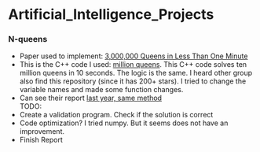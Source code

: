 # Artificial_Intelligence_Projects
### N-queens
*  Paper used to implement: [3,000,000  Queens in Less Than One Minute](https://dl.acm.org/doi/pdf/10.1145/122319.122325)   
*  This is the C++ code I used: [million queens](https://github.com/yanshengjia/artificial-intelligence/tree/master/million-queens). This C++ code solves ten million queens in 10 seconds. The logic is the same. I heard other group also find this repository (since it has 200+ stars). I tried to change the variable names and made some function changes.
*  Can see their report [last year, same method](https://github.com/deepweaver/1MillionQueens?fbclid=IwAR0IZCpTpz5FtJxxu97-wK8zxpj3MdOLPi9hHkVIOTWSazbvGt_uVFxtxgc)    
TODO:
* Create a validation program. Check if the solution is correct 
* Code optimization? I tried numpy. But it seems does not have an improvement.
* Finish Report


